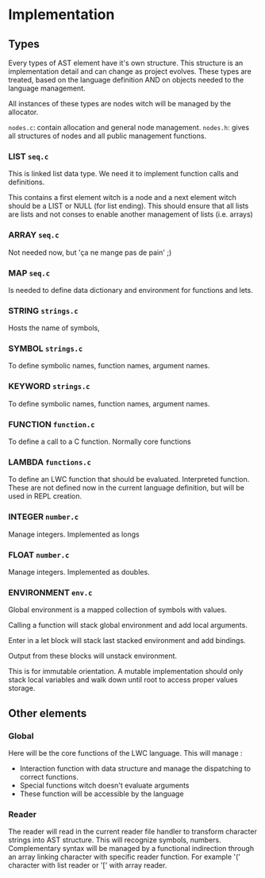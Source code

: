 # Implementation
## Types
Every types of AST element have it's own structure. This structure is an implementation detail and can change as 
project evolves. These types are treated, based on the language definition AND on objects needed to the language 
management.

All instances of these types are nodes witch will be managed by the allocator.

`nodes.c`: contain allocation and general node management.
`nodes.h`: gives all structures of nodes and all public management functions.

### LIST `seq.c`
This is linked list data type. We need it to implement function calls and definitions.

This contains a first element witch is a node and a next element witch should be a LIST or NULL (for list ending). 
This should ensure that all lists are lists and not conses to enable another management of lists (i.e. arrays)

### ARRAY `seq.c`
Not needed now, but 'ça ne mange pas de pain' ;)

### MAP `seq.c`
Is needed to define data dictionary and environment for functions and lets.

### STRING `strings.c`
Hosts the name of symbols,

### SYMBOL `strings.c`
To define symbolic names, function names, argument names.

### KEYWORD `strings.c`
To define symbolic names, function names, argument names.

### FUNCTION `function.c`
To define a call to a C function. Normally core functions

### LAMBDA `functions.c`
To define an LWC function that should be evaluated. Interpreted function.
These are not defined now in the current language definition, but will be used in REPL creation.

### INTEGER `number.c`
Manage integers. Implemented as longs

### FLOAT `number.c`
Manage integers. Implemented as doubles.

### ENVIRONMENT `env.c`
Global environment is a mapped collection of symbols with values. 

Calling a function will stack global environment and add local arguments.

Enter in a let block will stack last stacked environment and add bindings.

Output from these blocks will unstack environment.

This is for immutable orientation. A mutable implementation should only stack local variables and walk down until root 
to access proper values storage.

## Other elements
### Global
Here will be the core functions of the LWC language. This will manage :

- Interaction function with data structure and manage the dispatching to correct functions.
- Special functions witch doesn't evaluate arguments
- These function will be accessible by the language

### Reader
The reader will read in the current reader file handler to transform character strings into AST structure. This will 
recognize symbols, numbers. Complementary syntax will be managed by a functional indirection through an array linking
 character with specific reader function. For example '(' character with list reader or '[' with array reader.
 
